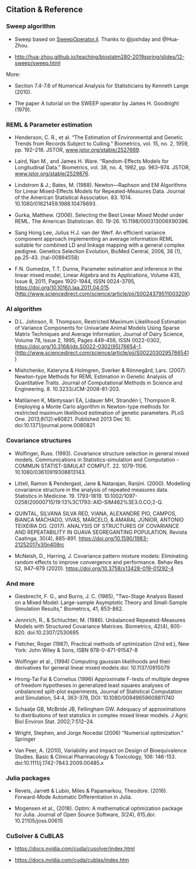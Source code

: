 ## Citation & Reference

### Sweep algorithm

* Sweep based on [SweepOperator.jl](https://github.com/joshday/SweepOperator.jl). Thanks to @joshday and @Hua-Zhou.

* http://hua-zhou.github.io/teaching/biostatm280-2019spring/slides/12-sweep/sweep.html

More:

* Section 7.4-7.6 of Numerical Analysis for Statisticians by Kenneth Lange (2010).

* The paper A tutorial on the SWEEP operator by James H. Goodnight (1979).


### REML & Parameter estimation

* Henderson, C. R., et al. “The Estimation of Environmental and Genetic Trends from Records Subject to Culling.” Biometrics, vol. 15, no. 2, 1959, pp. 192–218. JSTOR, www.jstor.org/stable/2527669.

* Laird, Nan M., and James H. Ware. “Random-Effects Models for Longitudinal Data.” Biometrics, vol. 38, no. 4, 1982, pp. 963–974. JSTOR, www.jstor.org/stable/2529876.

* Lindstrom & J.; Bates, M. (1988). Newton—Raphson and EM Algorithms for Linear Mixed-Effects Models for Repeated-Measures Data. Journal of the American Statistical Association. 83. 1014. 10.1080/01621459.1988.10478693.

* Gurka, Matthew. (2006). Selecting the Best Linear Mixed Model under REML. The American Statistician. 60. 19-26. 10.1198/000313006X90396.

* Sang Hong Lee, Julius H.J. van der Werf. An efficient variance component approach implementing an average information REML suitable for combined LD and linkage mapping with a general complex pedigree. Genetics Selection Evolution, BioMed Central, 2006, 38 (1), pp.25-43. ⟨hal-00894558⟩

* F.N. Gumedze, T.T. Dunne, Parameter estimation and inference in the linear mixed model, Linear Algebra and its Applications, Volume 435, Issue 8, 2011, Pages 1920-1944, ISSN 0024-3795, https://doi.org/10.1016/j.laa.2011.04.015. (http://www.sciencedirect.com/science/article/pii/S002437951100320X)

### AI algorithm

* D.L. Johnson, R. Thompson, Restricted Maximum Likelihood Estimation of Variance Components for Univariate Animal Models Using Sparse Matrix Techniques and Average Information, Journal of Dairy Science, Volume 78, Issue 2, 1995, Pages 449-456, ISSN 0022-0302, https://doi.org/10.3168/jds.S0022-0302(95)76654-1. (http://www.sciencedirect.com/science/article/pii/S0022030295766541)

* Mishchenko, Kateryna & Holmgren, Sverker & Rönnegård, Lars. (2007). Newton-type Methods for REML Estimation in Genetic Analysis of Quantitative Traits. Journal of Computational Methods in Science and Engineering. 8. 10.3233/JCM-2008-81-203.

* Matilainen K, Mäntysaari EA, Lidauer MH, Strandén I, Thompson R. Employing a Monte Carlo algorithm in Newton-type methods for restricted maximum likelihood estimation of genetic parameters. PLoS One. 2013;8(12):e80821. Published 2013 Dec 10. doi:10.1371/journal.pone.0080821

### Covariance structures

* Wolfinger, Russ. (1993). Covariance structure selection in general mixed models. Communications in Statistics-simulation and Computation - COMMUN STATIST-SIMULAT COMPUT. 22. 1079-1106. 10.1080/03610919308813143.

* Littell, Ramon & Pendergast, Jane & Natarajan, Ranjini. (2000). Modelling covariance structure in the analysis of repeated measures data. Statistics in Medicine. 19. 1793-1819. 10.1002/1097-0258(20000715)19:13%3C1793::AID-SIM482%3E3.0.CO;2-Q.

* QUINTAL, SILVANA SILVA RED, VIANA, ALEXANDRE PIO, CAMPOS, BIANCA MACHADO, VIVAS, MARCELO, & AMARAL JÚNIOR, ANTONIO TEIXEIRA DO. (2017). ANALYSIS OF STRUCTURES OF COVARIANCE AND REPEATABILITY IN GUAVA SEGREGANTING POPULATION. Revista Caatinga, 30(4), 885-891. https://doi.org/10.1590/1983-21252017v30n408rc

* McNeish, D., Harring, J. Covariance pattern mixture models: Eliminating random effects to improve convergence and performance. Behav Res 52, 947–979 (2020). https://doi.org/10.3758/s13428-019-01292-4

### And more

* Giesbrecht, F. G., and Burns, J. C. (1985), "Two-Stage Analysis Based on a Mixed Model: Large-sample Asymptotic Theory and Small-Sample Simulation Results," Biometrics, 41, 853-862.

* Jennrich, R., & Schluchter, M. (1986). Unbalanced Repeated-Measures Models with Structured Covariance Matrices. Biometrics, 42(4), 805-820. doi:10.2307/2530695

* Fletcher, Roger (1987), Practical methods of optimization (2nd ed.), New York: John Wiley & Sons, ISBN 978-0-471-91547-8

* Wolfinger et al., (1994) Computing gaussian likelihoods and their derivatives for general linear mixed models doi: 10.1137/0915079

* Hrong-Tai Fai & Cornelius (1996) Approximate F-tests of multiple degree of freedom hypotheses in generalized least squares analyses of unbalanced split-plot experiments, Journal of Statistical Computation and Simulation, 54:4, 363-378, DOI: 10.1080/00949659608811740

* Schaalje GB, McBride JB, Fellingham GW. Adequacy of approximations to distributions of test statistics in complex mixed linear models. J Agric Biol Environ Stat. 2002;7:512–24.

* Wright, Stephen, and Jorge Nocedal (2006) "Numerical optimization." Springer

* Van Peer, A. (2010), Variability and Impact on Design of Bioequivalence Studies. Basic & Clinical Pharmacology & Toxicology, 106: 146-153. doi:10.1111/j.1742-7843.2009.00485.x

### Julia packages

* Revels, Jarrett & Lubin, Miles & Papamarkou, Theodore. (2016). Forward-Mode Automatic Differentiation in Julia.

* Mogensen et al., (2018). Optim: A mathematical optimization package for Julia. Journal of Open Source Software, 3(24), 615,doi: 10.21105/joss.00615

### CuSolver & CuBLAS

* https://docs.nvidia.com/cuda/cusolver/index.html

* https://docs.nvidia.com/cuda/cublas/index.htm
